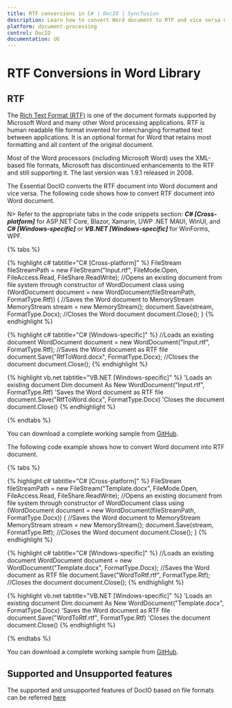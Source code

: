```yaml
---
title: RTF conversions in C# | DocIO | Syncfusion
description: Learn how to convert Word document to RTF and vice versa using the .NET Word (DocIO) library without Microsoft Word or interop dependencies.
platform: document-processing
control: DocIO
documentation: UG
---
```


# RTF Conversions in Word Library

## RTF
The [Rich Text Format (RTF)](https://en.wikipedia.org/wiki/Rich_Text_Format) is one of the document formats supported by Microsoft Word and many other Word processing applications. RTF is human readable file format invented for interchanging formatted text between applications. It is an optional format for Word that retains most formatting and all content of the original document.

Most of the Word processors (including Microsoft Word) uses the XML-based file formats, Microsoft has discontinued enhancements to the RTF and still supporting it. The last version was 1.9.1 released in 2008.

The Essential DocIO converts the RTF document into Word document and vice versa. The following code shows how to convert RTF document into Word document.

N> Refer to the appropriate tabs in the code snippets section: ***C# [Cross-platform]*** for ASP.NET Core, Blazor, Xamarin, UWP .NET MAUI, WinUI, and ***C# [Windows-specific]*** or ***VB.NET [Windows-specific]*** for WinForms, WPF.

{% tabs %}

{% highlight c# tabtitle="C# [Cross-platform]" %}
FileStream fileStreamPath = new FileStream("Input.rtf", FileMode.Open, FileAccess.Read, FileShare.ReadWrite);
//Opens an existing document from file system through constructor of WordDocument class
using (WordDocument document = new WordDocument(fileStreamPath, FormatType.Rtf))
{
    //Saves the Word document to MemoryStream
    MemoryStream stream = new MemoryStream();
    document.Save(stream, FormatType.Docx);
    //Closes the Word document
    document.Close();
}
{% endhighlight %}

{% highlight c# tabtitle="C# [Windows-specific]" %}
//Loads an existing document
WordDocument document = new WordDocument("Input.rtf", FormatType.Rtf);
//Saves the Word document as RTF file
document.Save("RtfToWord.docx", FormatType.Docx);
//Closes the document
document.Close();
{% endhighlight %}

{% highlight vb.net tabtitle="VB.NET [Windows-specific]" %}
'Loads an existing document
Dim document As New WordDocument("Input.rtf", FormatType.Rtf)
'Saves the Word document as RTF file
document.Save("RtfToWord.docx", FormatType.Docx)
'Closes the document
document.Close()
{% endhighlight %}

{% endtabs %}

You can download a complete working sample from [GitHub](https://github.com/SyncfusionExamples/DocIO-Examples/tree/main/RTF-conversions/Convert-RTF-to-Word).

The following code example shows how to convert Word document into RTF document.

{% tabs %}

{% highlight c# tabtitle="C# [Cross-platform]" %}
FileStream fileStreamPath = new FileStream("Template.docx", FileMode.Open, FileAccess.Read, FileShare.ReadWrite);
//Opens an existing document from file system through constructor of WordDocument class
using (WordDocument document = new WordDocument(fileStreamPath, FormatType.Docx))
{
    //Saves the Word document to MemoryStream
    MemoryStream stream = new MemoryStream();
    document.Save(stream, FormatType.Rtf);
    //Closes the Word document
    document.Close();
}
{% endhighlight %}

{% highlight c# tabtitle="C# [Windows-specific]" %}
//Loads an existing document
WordDocument document = new WordDocument("Template.docx", FormatType.Docx);
//Saves the Word document as RTF file
document.Save("WordToRtf.rtf", FormatType.Rtf);
//Closes the document
document.Close();
{% endhighlight %}

{% highlight vb.net tabtitle="VB.NET [Windows-specific]" %}
'Loads an existing document
Dim document As New WordDocument("Template.docx", FormatType.Docx)
'Saves the Word document as RTF file
document.Save("WordToRtf.rtf", FormatType.Rtf)
'Closes the document
document.Close()
{% endhighlight %}

{% endtabs %}

You can download a complete working sample from [GitHub](https://github.com/SyncfusionExamples/DocIO-Examples/tree/main/RTF-conversions/Convert-Word-to-RTF).

## Supported and Unsupported features
The supported and unsupported features of DocIO based on file formats can be referred [here](https://help.syncfusion.com/document-processing/word/word-library/net/supported-and-unsupported-features)